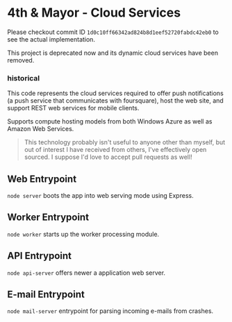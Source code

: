 # 4th & Mayor - Cloud Services

Please checkout commit ID `1d0c10ff66342ad824b8d1eef52720fabdc42eb0` to see the actual implementation.

This project is deprecated now and its dynamic cloud services have been removed.

### historical

This code represents the cloud services required to offer push notifications (a push service that communicates with foursquare), host the web site, and support REST web services for mobile clients.

Supports compute hosting models from both Windows Azure as well as Amazon Web Services.

> This technology probably isn't useful to anyone other than myself, but out of interest I have received from others, I've effectively open sourced. I suppose I'd love to accept pull requests as well!

## Web Entrypoint
`node server` boots the app into web serving mode using Express.

## Worker Entrypoint
`node worker` starts up the worker processing module.

## API Entrypoint
`node api-server` offers newer a application web server.

## E-mail Entrypoint
`node mail-server` entrypoint for parsing incoming e-mails from crashes.
